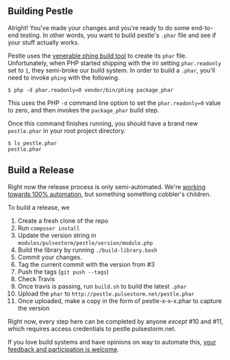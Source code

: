 ## Building Pestle

Alright!  You've made your changes and you're ready to do some end-to-end testing.  In other words, you want to build pestle's `.phar` file and see if your stuff actually works.

Pestle uses the [venerable phing build tool](https://www.phing.info/) to create its `phar` file.  Unfortunately, when PHP started shipping with the ini setting `phar.readonly` set to `1`, they semi-broke our build system.  In order to build a `.phar`, you'll need to invoke `phing` with the following.

```
$ php -d phar.readonly=0 vendor/bin/phing package_phar
```

This uses the PHP `-d` command line option to set the `phar.readonly=0` value to zero, and then invokes the `package_phar` build step.

Once this command finishes running, you should have a brand new `pestle.phar` in your root project directory.

```
$ ls pestle.phar
pestle.phar
```

## Build a Release

Right now the release process is only semi-automated. We're [working towards 100% automation](https://github.com/astorm/pestle/issues/472), but something something cobbler's children.

To build a release, we

1. Create a fresh clone of the repo
2. Run `composer install`
3. Update the version string in `modules/pulsestorm/pestle/version/module.php`
4. Build the library by running `./build-library.bash`
5. Commit your changes.
6. Tag the current commit with the version from #3
7. Push the tags (`git push --tags`)
8. Check Travis
9. Once travis is passing, run `build.sh` to build the latest `.phar`
10. Upload the `phar` to `http://pestle.pulsestorm.net/pestle.phar`
11. Once uploaded, make a copy in the form of pestle-x-x-x.phar to capture the version

Right now, every step here can be completed by anyone _except_ #10 and #11, which requires access credentials to pestle.pulsestorm.net.

If you love build systems and have opinions on way to automate this, [your feedback and participation is welcome](https://github.com/astorm/pestle/issues/472).
